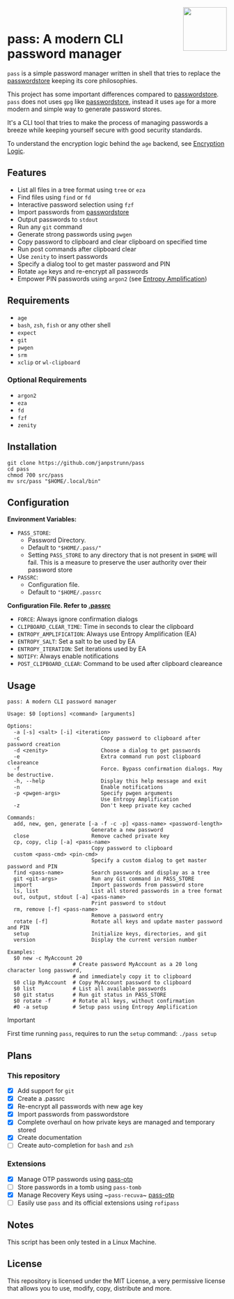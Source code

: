 <img src="https://git.disroot.org/janpstrunn/images/raw/branch/main/pass.png" align="right" height="100"/>
<br>

# pass: A modern CLI password manager

`pass` is a simple password manager written in shell that tries to replace the [passwordstore](https://www.passwordstore.org/) keeping its core philosophies.

This project has some important differences compared to [passwordstore](https://www.passwordstore.org/). `pass` does not uses `gpg` like [passwordstore](https://www.passwordstore.org/), instead it uses `age` for a more modern and simple way to generate password stores.

It's a CLI tool that tries to make the process of managing passwords a breeze while keeping yourself secure with good security standards.

To understand the encryption logic behind the `age` backend, see [Encryption Logic](https://github.com/janpstrunn/pass/wiki/Encryption-Logic).

## Features

- List all files in a tree format using `tree` or `eza`
- Find files using `find` or `fd`
- Interactive password selection using `fzf`
- Import passwords from [passwordstore](https://www.passwordstore.org/)
- Output passwords to `stdout`
- Run any `git` command
- Generate strong passwords using `pwgen`
- Copy password to clipboard and clear clipboard on specified time
- Run post commands after clipboard clear
- Use `zenity` to insert passwords
- Specify a dialog tool to get master password and PIN
- Rotate `age` keys and re-encrypt all passwords
- Empower PIN passwords using `argon2` (see [Entropy Amplification](https://github.com/janpstrunn/pass/wiki/Encryption-Logic#entropy-amplification))

## Requirements

- `age`
- `bash`, `zsh`, `fish` or any other shell
- `expect`
- `git`
- `pwgen`
- `srm`
- `xclip` or `wl-clipboard`

### Optional Requirements

- `argon2`
- `eza`
- `fd`
- `fzf`
- `zenity`

## Installation

```
git clone https://github.com/janpstrunn/pass
cd pass
chmod 700 src/pass
mv src/pass "$HOME/.local/bin"
```

## Configuration

**Environment Variables:**

- `PASS_STORE`:
  - Password Directory.
  - Default to `"$HOME/.pass/"`
  - Setting `PASS_STORE` to any directory that is not present in `$HOME` will fail. This is a measure to preserve the user authority over their password store
- `PASSRC`:
  - Configuration file.
  - Default to `"$HOME/.passrc`

**Configuration File. Refer to [.passrc](https://github.com/janpstrunn/pass/blob/main/.passrc)**

- `FORCE`: Always ignore confirmation dialogs
- `CLIPBOARD_CLEAR_TIME`: Time in seconds to clear the clipboard
- `ENTROPY_AMPLIFICATION`: Always use Entropy Amplification (EA)
- `ENTROPY_SALT`: Set a salt to be used by EA
- `ENTROPY_ITERATION`: Set iterations used by EA
- `NOTIFY`: Always enable notifications
- `POST_CLIPBOARD_CLEAR`: Command to be used after clipboard cleareance

## Usage

```
pass: A modern CLI password manager

Usage: $0 [options] <command> [arguments]

Options:
  -a [-s] <salt> [-i] <iteration>
  -c                          Copy password to clipboard after password creation
  -d <zenity>                 Choose a dialog to get passwords
  -e                          Extra command run post clipboard cleareance
  -f                          Force. Bypass confirmation dialogs. May be destructive.
  -h, --help                  Display this help message and exit
  -n                          Enable notifications
  -p <pwgen-args>             Specify pwgen arguments
                              Use Entropy Amplification
  -z                          Don't keep private key cached

Commands:
  add, new, gen, generate [-a -f -c -p] <pass-name> <password-length>
                           Generate a new password
  close                    Remove cached private key
  cp, copy, clip [-a] <pass-name>
                           Copy password to clipboard
  custom <pass-cmd> <pin-cmd>
                           Specify a custom dialog to get master password and PIN
  find <pass-name>         Search passwords and display as a tree
  git <git-args>           Run any Git command in PASS_STORE
  import                   Import passwords from password store
  ls, list                 List all stored passwords in a tree format
  out, output, stdout [-a] <pass-name>
                           Print password to stdout
  rm, remove [-f] <pass-name>
                           Remove a password entry
  rotate [-f]              Rotate all keys and update master password and PIN
  setup                    Initialize keys, directories, and git
  version                  Display the current version number

Examples:
  $0 new -c MyAccount 20
                     # Create password MyAccount as a 20 long character long password,
                     # and immediately copy it to clipboard
  $0 clip MyAccount  # Copy MyAccount password to clipboard
  $0 list            # List all available passwords
  $0 git status      # Run git status in PASS_STORE
  $0 rotate -f       # Rotate all keys, without confirmation
  #0 -a setup        # Setup pass using Entropy Amplification
```

> [!IMPORTANT]
> First time running `pass`, requires to run the `setup` command: `./pass setup`

## Plans

### This repository

- [x] Add support for `git`
- [x] Create a .passrc
- [x] Re-encrypt all passwords with new age key
- [x] Import passwords from passwordstore
- [x] Complete overhaul on how private keys are managed and temporary stored
- [x] Create documentation
- [ ] Create auto-completion for `bash` and `zsh`

### Extensions

- [x] Manage OTP passwords using [pass-otp](https://github.com/janpstrunn/pass-otp)
- [ ] Store passwords in a tomb using `pass-tomb`
- [x] Manage Recovery Keys using ~`pass-recuva`~ [pass-otp](https://github.com/janpstrunn/pass-otp)
- [ ] Easily use `pass` and its official extensions using `rofipass`

## Notes

This script has been only tested in a Linux Machine.

## License

This repository is licensed under the MIT License, a very permissive license that allows you to use, modify, copy, distribute and more.
